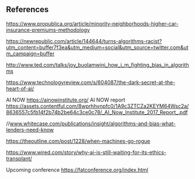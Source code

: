 ## References 

https://www.propublica.org/article/minority-neighborhoods-higher-car-insurance-premiums-methodology 

https://newrepublic.com/article/144644/turns-algorithms-racist?utm_content=buffer7f3ea&utm_medium=social&utm_source=twitter.com&utm_campaign=buffer

http://www.ted.com/talks/joy_buolamwini_how_i_m_fighting_bias_in_algorithms

https://www.technologyreview.com/s/604087/the-dark-secret-at-the-heart-of-ai/

AI NOW
https://ainowinstitute.org/
AI NOW report
https://assets.contentful.com/8wprhhvnpfc0/1A9c3ZTCZa2KEYM64Wsc2a/8636557c5fb14f2b74b2be64c3ce0c78/_AI_Now_Institute_2017_Report_.pdf

//www.whitecase.com/publications/insight/algorithms-and-bias-what-lenders-need-know

https://theoutline.com/post/1228/when-machines-go-rogue

https://www.wired.com/story/why-ai-is-still-waiting-for-its-ethics-transplant/

Upcoming conference
https://fatconference.org/index.html


